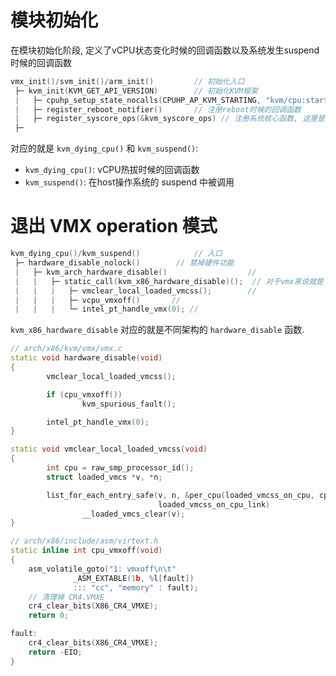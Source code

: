 
# 模块初始化

在模块初始化阶段, 定义了vCPU状态变化时候的回调函数以及系统发生suspend时候的回调函数

```cpp
vmx_init()/svm_init()/arm_init()         // 初始化入口
 ├─ kvm_init(KVM_GET_API_VERSION)        // 初始化KVM框架
 |   ├─ cpuhp_setup_state_nocalls(CPUHP_AP_KVM_STARTING, "kvm/cpu:starting",kvm_starting_cpu, kvm_dying_cpu);      // 注册cpu状态变化(包括热插拔)的回调函数
 |   ├─ register_reboot_notifier()       // 注册reboot时候的回调函数
 |   ├─ register_syscore_ops(&kvm_syscore_ops) // 注册系统核心函数, 这里是系统发生suspend和resume时候的回调
 ├─
```

对应的就是 `kvm_dying_cpu()` 和 `kvm_suspend()`:

* `kvm_dying_cpu()`: vCPU热拔时候的回调函数
* `kvm_suspend()`: 在host操作系统的 suspend 中被调用

# 退出 VMX operation 模式

```cpp
kvm_dying_cpu()/kvm_suspend()            // 入口
 ├─ hardware_disable_nolock()        // 禁掉硬件功能
 |   ├─ kvm_arch_hardware_disable()                  // 
 |   |   ├─ static_call(kvm_x86_hardware_disable)();  // 对于vmx来说就是 hardware_disable
 |   |   |   ├─ vmclear_local_loaded_vmcss();        // 
 |   |   |   ├─ vcpu_vmxoff()       // 
 |   |   |   └─ intel_pt_handle_vmx(0); // 
```

`kvm_x86_hardware_disable` 对应的就是不同架构的 `hardware_disable` 函数.

```cpp
// arch/x86/kvm/vmx/vmx.c
static void hardware_disable(void)
{
        vmclear_local_loaded_vmcss();

        if (cpu_vmxoff())
                kvm_spurious_fault();

        intel_pt_handle_vmx(0);
}

static void vmclear_local_loaded_vmcss(void)
{
        int cpu = raw_smp_processor_id();
        struct loaded_vmcs *v, *n;

        list_for_each_entry_safe(v, n, &per_cpu(loaded_vmcss_on_cpu, cpu),
                                 loaded_vmcss_on_cpu_link)
                __loaded_vmcs_clear(v);
}

// arch/x86/include/asm/virtext.h
static inline int cpu_vmxoff(void)
{
    asm_volatile_goto("1: vmxoff\n\t"
              _ASM_EXTABLE(1b, %l[fault])
              ::: "cc", "memory" : fault);
    // 清理掉 CR4.VMXE
    cr4_clear_bits(X86_CR4_VMXE);
    return 0;

fault:
    cr4_clear_bits(X86_CR4_VMXE);
    return -EIO;
}
```